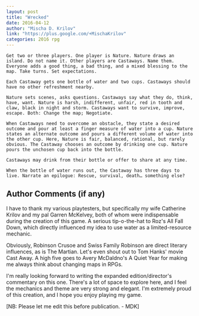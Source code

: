 ```yaml
---
layout: post
title: "Wrecked"
date: 2016-04-12
author: "Mischa D. Krilov"
link: "https://plus.google.com/+MischaKrilov"
categories: 2016 rpg
---
```

```
Get two or three players. One player is Nature. Nature draws an island. Do not name it. Other players are Castaways. Name them. Everyone adds a good thing, a bad thing, and a mixed blessing to the map. Take turns. Set expectations.

Each Castaway gets one bottle of water and two cups. Castaways should have no other refreshment nearby.

Nature sets scenes, asks questions. Castaways say what they do, think, have, want. Nature is harsh, indifferent, unfair, red in tooth and claw, black in night and storm. Castaways want to survive, improve, escape. Both: Change the map; Negotiate.

When Castaways need to overcome an obstacle, they state a desired outcome and pour at least a finger measure of water into a cup. Nature states an alternate outcome and pours a different volume of water into the other cup. Here, Nature is fair, balanced, rational, but rarely obvious. The Castaway chooses an outcome by drinking one cup. Nature pours the unchosen cup back into the bottle.

Castaways may drink from their bottle or offer to share at any time.

When the bottle of water runs out, the Castaway has three days to live. Narrate an epilogue: Rescue, survival, death… something else?
```
## Author Comments (if any)

I have to thank my various playtesters, but specifically my wife Catherine Krilov and my pal Garren McKelvey, both of whom were indispensable during the creation of this game. A serious tip-o-the-hat to Roz's All Fall Down, which directly influenced my idea to use water as a limited-resource mechanic.

Obviously, Robinson Crusoe and Swiss Family Robinson are direct literary influences, as is The Martian. Let's even shout out to Tom Hanks' movie Cast Away. A high five goes to Avery McDaldno's A Quiet Year for making me always think about changing maps in RPGs.

I'm really looking forward to writing the expanded edition/director's commentary on this one. There's a lot of space to explore here, and I feel the mechanics and theme are very strong and elegant. I'm extremely proud of this creation, and I hope you enjoy playing my game.

[NB: Please let me edit this before publication. - MDK]
